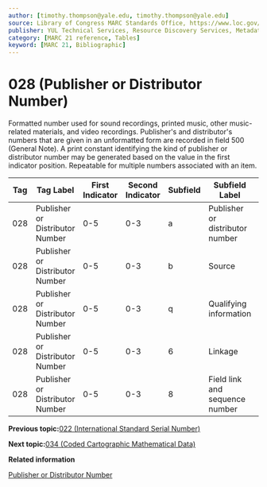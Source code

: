 ```yaml
---
author: [timothy.thompson@yale.edu, timothy.thompson@yale.edu]
source: Library of Congress MARC Standards Office, https://www.loc.gov/marc/bibliographic/bd028.html
publisher: YUL Technical Services, Resource Discovery Services, Metadata Services Unit
category: [MARC 21 reference, Tables]
keyword: [MARC 21, Bibliographic]
---
```


# 028 \(Publisher or Distributor Number\)

Formatted number used for sound recordings, printed music, other music-related materials, and video recordings. Publisher's and distributor's numbers that are given in an unformatted form are recorded in field 500 \(General Note\). A print constant identifying the kind of publisher or distributor number may be generated based on the value in the first indicator position. Repeatable for multiple numbers associated with an item.

|Tag|Tag Label|First Indicator|Second Indicator|Subfield|Subfield Label|Repeatable|
|---|---------|---------------|----------------|--------|--------------|----------|
|028|Publisher or Distributor Number|0-5|0-3|a|Publisher or distributor number|F|
|028|Publisher or Distributor Number|0-5|0-3|b|Source|F|
|028|Publisher or Distributor Number|0-5|0-3|q|Qualifying information|T|
|028|Publisher or Distributor Number|0-5|0-3|6|Linkage|F|
|028|Publisher or Distributor Number|0-5|0-3|8|Field link and sequence number|T|

**Previous topic:**[022 \(International Standard Serial Number\)](../tables/022_bib_table.md)

**Next topic:**[034 \(Coded Cartographic Mathematical Data\)](../tables/034_bib_table.md)

**Related information**  


[Publisher or Distributor Number](../tasks/identifiers/publisher_or_distributor_number.md)

